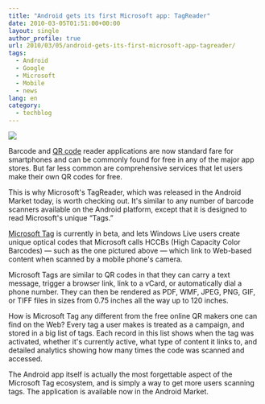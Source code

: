 ```yaml
---
title: "Android gets its first Microsoft app: TagReader"
date: 2010-03-05T01:51:00+00:00
layout: single
author_profile: true
url: 2010/03/05/android-gets-its-first-microsoft-app-tagreader/
tags:
  - Android
  - Google
  - Microsoft
  - Mobile
  - news
lang: en
category: 
  - techblog
---
```

[![](http://1.bp.blogspot.com/_vaUVXcmC3OI/S5BcnbzN5uI/AAAAAAAABKc/5pcDdDQZWIo/s640/4622.jpg)](http://1.bp.blogspot.com/_vaUVXcmC3OI/S5BcnbzN5uI/AAAAAAAABKc/5pcDdDQZWIo/s1600-h/4622.jpg)

Barcode and [QR code](http://en.wikipedia.org/wiki/QR_Code) reader applications are now standard fare for smartphones and can be commonly found for free in any of the major app stores. But far less common are comprehensive services that let users make their own QR codes for free.

This is why Microsoft's TagReader, which was released in the Android Market today, is worth checking out. It's similar to any number of barcode scanners available on the Android platform, except that it is designed to read Microsoft's unique “Tags.”

[Microsoft Tag](http://tag.microsoft.com/) is currently in beta, and lets Windows Live users create unique optical codes that Microsoft calls HCCBs (High Capacity Color Barcodes) — such as the one pictured above — which link to Web-based content when scanned by a mobile phone's camera.

Microsoft Tags are similar to QR codes in that they can carry a text message, trigger a browser link, link to a vCard, or automatically dial a phone number. They can then be rendered as PDF, WMF, JPEG, PNG, GIF, or TIFF files in sizes from 0.75 inches all the way up to 120 inches.

How is Microsoft Tag any different from the free online QR makers one can find on the Web? Every tag a user makes is treated as a campaign, and stored in a big list of tags. Each record in this list shows when the tag was activated, whether it's currently active, what type of content it links to, and detailed analytics showing how many times the code was scanned and accessed.

The Android app itself is actually the most forgettable aspect of the Microsoft Tag ecosystem, and is simply a way to get more users scanning tags. The application is available now in the Android Market.